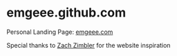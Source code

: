 emgeee.github.com
=================

Personal Landing Page: [emgeee.com](http://emgeee.com)

Special thanks to [Zach Zimbler](http://zzimbler.com) for the website inspiration
